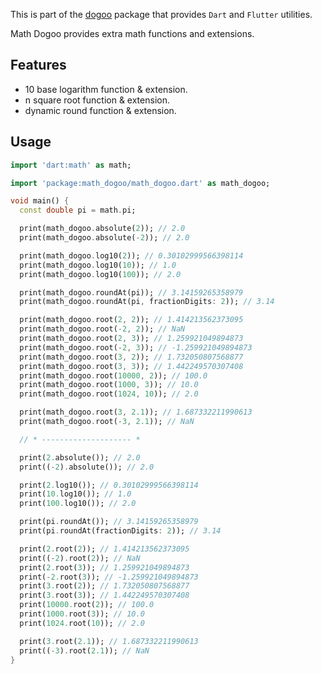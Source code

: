 This is part of the [dogoo](https://github.com/Wellssi/dogoo) package that provides `Dart` and `Flutter` utilities.

Math Dogoo provides extra math functions and extensions.

## Features

- 10 base logarithm function & extension.
- n square root function & extension.
- dynamic round function & extension.

## Usage

```dart
import 'dart:math' as math;

import 'package:math_dogoo/math_dogoo.dart' as math_dogoo;

void main() {
  const double pi = math.pi;

  print(math_dogoo.absolute(2)); // 2.0
  print(math_dogoo.absolute(-2)); // 2.0

  print(math_dogoo.log10(2)); // 0.30102999566398114
  print(math_dogoo.log10(10)); // 1.0
  print(math_dogoo.log10(100)); // 2.0

  print(math_dogoo.roundAt(pi)); // 3.14159265358979
  print(math_dogoo.roundAt(pi, fractionDigits: 2)); // 3.14

  print(math_dogoo.root(2, 2)); // 1.414213562373095
  print(math_dogoo.root(-2, 2)); // NaN
  print(math_dogoo.root(2, 3)); // 1.259921049894873
  print(math_dogoo.root(-2, 3)); // -1.259921049894873
  print(math_dogoo.root(3, 2)); // 1.732050807568877
  print(math_dogoo.root(3, 3)); // 1.442249570307408
  print(math_dogoo.root(10000, 2)); // 100.0
  print(math_dogoo.root(1000, 3)); // 10.0
  print(math_dogoo.root(1024, 10)); // 2.0

  print(math_dogoo.root(3, 2.1)); // 1.687332211990613
  print(math_dogoo.root(-3, 2.1)); // NaN

  // * -------------------- *

  print(2.absolute()); // 2.0
  print((-2).absolute()); // 2.0

  print(2.log10()); // 0.30102999566398114
  print(10.log10()); // 1.0
  print(100.log10()); // 2.0

  print(pi.roundAt()); // 3.14159265358979
  print(pi.roundAt(fractionDigits: 2)); // 3.14

  print(2.root(2)); // 1.414213562373095
  print((-2).root(2)); // NaN
  print(2.root(3)); // 1.259921049894873
  print(-2.root(3)); // -1.259921049894873
  print(3.root(2)); // 1.732050807568877
  print(3.root(3)); // 1.442249570307408
  print(10000.root(2)); // 100.0
  print(1000.root(3)); // 10.0
  print(1024.root(10)); // 2.0

  print(3.root(2.1)); // 1.687332211990613
  print((-3).root(2.1)); // NaN
}

```
